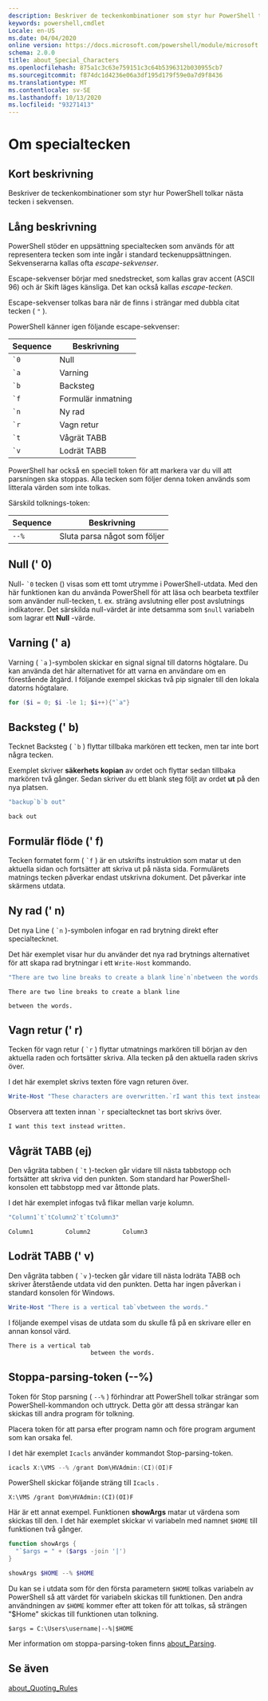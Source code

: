 ```yaml
---
description: Beskriver de teckenkombinationer som styr hur PowerShell tolkar nästa tecken i sekvensen.
keywords: powershell,cmdlet
Locale: en-US
ms.date: 04/04/2020
online version: https://docs.microsoft.com/powershell/module/microsoft.powershell.core/about/about_special_characters?view=powershell-5.1&WT.mc_id=ps-gethelp
schema: 2.0.0
title: about_Special_Characters
ms.openlocfilehash: 875a1c3c63e759151c3c64b5396312b030955cb7
ms.sourcegitcommit: f874dc1d4236e06a3df195d179f59e0a7d9f8436
ms.translationtype: MT
ms.contentlocale: sv-SE
ms.lasthandoff: 10/13/2020
ms.locfileid: "93271413"
---
```

# <a name="about-special-characters"></a>Om specialtecken

## <a name="short-description"></a>Kort beskrivning

Beskriver de teckenkombinationer som styr hur PowerShell tolkar nästa tecken i sekvensen.

## <a name="long-description"></a>Lång beskrivning

PowerShell stöder en uppsättning specialtecken som används för att representera tecken som inte ingår i standard teckenuppsättningen. Sekvenserarna kallas ofta _escape-sekvenser_.

Escape-sekvenser börjar med snedstrecket, som kallas grav accent (ASCII 96) och är Skift läges känsliga. Det kan också kallas _escape-tecken_.

Escape-sekvenser tolkas bara när de finns i strängar med dubbla citat tecken ( `"` ).

PowerShell känner igen följande escape-sekvenser:

|  Sequence   |       Beskrivning       |
| ----------- | ----------------------- |
| `` `0 ``    | Null                    |
| `` `a ``    | Varning                   |
| `` `b ``    | Backsteg               |
| `` `f ``    | Formulär inmatning               |
| `` `n ``    | Ny rad                |
| `` `r ``    | Vagn retur         |
| `` `t ``    | Vågrät TABB          |
| `` `v ``    | Lodrät TABB            |

PowerShell har också en speciell token för att markera var du vill att parsningen ska stoppas. Alla tecken som följer denna token används som litterala värden som inte tolkas.

Särskild tolknings-token:

| Sequence |            Beskrivning             |
| -------- | ---------------------------------- |
| `--%`    | Sluta parsa något som följer |

## <a name="null-0"></a>Null (' 0)

Null- `` `0 `` tecken () visas som ett tomt utrymme i PowerShell-utdata.
Med den här funktionen kan du använda PowerShell för att läsa och bearbeta textfiler som använder null-tecken, t. ex. sträng avslutning eller post avslutnings indikatorer. Det särskilda null-värdet är inte detsamma som `$null` variabeln som lagrar ett **Null** -värde.

## <a name="alert-a"></a>Varning (' a)

Varning ( `` `a `` )-symbolen skickar en signal signal till datorns högtalare.
Du kan använda det här alternativet för att varna en användare om en förestående åtgärd. I följande exempel skickas två pip signaler till den lokala datorns högtalare.

```powershell
for ($i = 0; $i -le 1; $i++){"`a"}
```

## <a name="backspace-b"></a>Backsteg (' b)

Tecknet Backsteg ( `` `b `` ) flyttar tillbaka markören ett tecken, men tar inte bort några tecken.

Exemplet skriver **säkerhets kopian** av ordet och flyttar sedan tillbaka markören två gånger.
Sedan skriver du ett blank steg följt av ordet **ut** på den nya platsen.

```powershell
"backup`b`b out"
```

```Output
back out
```

## <a name="form-feed-f"></a>Formulär flöde (' f)

Tecken formatet form ( `` `f `` ) är en utskrifts instruktion som matar ut den aktuella sidan och fortsätter att skriva ut på nästa sida. Formulärets matnings tecken påverkar endast utskrivna dokument. Det påverkar inte skärmens utdata.

## <a name="new-line-n"></a>Ny rad (' n)

Det nya Line ( `` `n `` )-symbolen infogar en rad brytning direkt efter specialtecknet.

Det här exemplet visar hur du använder det nya rad brytnings alternativet för att skapa rad brytningar i ett `Write-Host` kommando.

```powershell
"There are two line breaks to create a blank line`n`nbetween the words."
```

```Output
There are two line breaks to create a blank line

between the words.
```

## <a name="carriage-return-r"></a>Vagn retur (' r)

Tecken för vagn retur ( `` `r `` ) flyttar utmatnings markören till början av den aktuella raden och fortsätter skriva. Alla tecken på den aktuella raden skrivs över.

I det här exemplet skrivs texten före vagn returen över.

```powershell
Write-Host "These characters are overwritten.`rI want this text instead "
```

Observera att texten innan `` `r `` specialtecknet tas bort skrivs över.

```Output
I want this text instead written.
```

## <a name="horizontal-tab-t"></a>Vågrät TABB (ej)

Den vågräta tabben ( `` `t `` )-tecken går vidare till nästa tabbstopp och fortsätter att skriva vid den punkten. Som standard har PowerShell-konsolen ett tabbstopp med var åttonde plats.

I det här exemplet infogas två flikar mellan varje kolumn.

```powershell
"Column1`t`tColumn2`t`tColumn3"
```

```Output
Column1         Column2         Column3
```

## <a name="vertical-tab-v"></a>Lodrät TABB (' v)

Den vågräta tabben ( `` `v `` )-tecken går vidare till nästa lodräta TABB och skriver återstående utdata vid den punkten. Detta har ingen påverkan i standard konsolen för Windows.

```powershell
Write-Host "There is a vertical tab`vbetween the words."
```

I följande exempel visas de utdata som du skulle få på en skrivare eller en annan konsol värd.

```Output
There is a vertical tab
                       between the words.
```

## <a name="stop-parsing-token---"></a>Stoppa-parsing-token (--%)

Token för Stop parsning ( `--%` ) förhindrar att PowerShell tolkar strängar som PowerShell-kommandon och uttryck. Detta gör att dessa strängar kan skickas till andra program för tolkning.

Placera token för att parsa efter program namn och före program argument som kan orsaka fel.

I det här exemplet `Icacls` använder kommandot Stop-parsing-token.

```powershell
icacls X:\VMS --% /grant Dom\HVAdmin:(CI)(OI)F
```

PowerShell skickar följande sträng till `Icacls` .

```
X:\VMS /grant Dom\HVAdmin:(CI)(OI)F
```

Här är ett annat exempel. Funktionen **showArgs** matar ut värdena som skickas till den. I det här exemplet skickar vi variabeln med namnet `$HOME` till funktionen två gånger.

```powershell
function showArgs {
  "`$args = " + ($args -join '|')
}

showArgs $HOME --% $HOME
```

Du kan se i utdata som för den första parametern `$HOME` tolkas variabeln av PowerShell så att värdet för variabeln skickas till funktionen. Den andra användningen av `$HOME` kommer efter att token för att tolkas, så strängen "$Home" skickas till funktionen utan tolkning.

```Output
$args = C:\Users\username|--%|$HOME
```

Mer information om stoppa-parsing-token finns [about_Parsing](about_Parsing.md).

## <a name="see-also"></a>Se även

[about_Quoting_Rules](about_Quoting_Rules.md)

